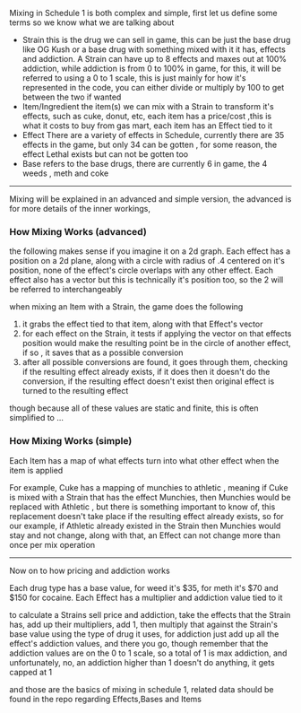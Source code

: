 Mixing in Schedule 1 is both complex and simple, first let us define some terms so we know what we are talking about

- Strain
this is the drug we can sell in game, this can be just the base drug like OG Kush or a base drug with something mixed with it
it has, effects and addiction.
A Strain can have up to 8 effects and maxes out at 100% addiction, while addiction is from 0 to 100% in game, for this, it will be referred to using a 0 to 1 scale, this is just mainly for how it's represented in the code, you can either divide or multiply by 100 to get between the two if wanted
- Item/Ingredient
the item(s) we can mix with a Strain to transform it's effects, such as cuke, donut, etc, each item has a price/cost ,this is what it costs to buy from gas mart, each item has an Effect tied to it
- Effect
There are a variety of effects in Schedule, currently there are 35 effects in the game, but only 34 can be gotten , for some reason, the effect Lethal exists but can not be gotten too
- Base
refers to the base drugs, there are currently 6 in game, the 4 weeds , meth and coke


-----

Mixing will be explained in an advanced and simple version, the advanced is for more details of the inner workings, 

### How Mixing Works (advanced)
the following makes sense if you imagine it on a 2d graph.
Each effect has a position on a 2d plane, along with a circle with radius of .4 centered on it's position, none of the effect's circle overlaps with any other effect.
Each effect also has a vector but this is technically it's position too, so the 2 will be referred to interchangeably 

when mixing an Item with a Strain, the game does the following

1. it grabs the effect tied to that item, along with that Effect's vector
2. for each effect on the Strain, it tests if applying the vector on that effects position would make the resulting point be in the circle of another effect, if so , it saves that as a possible conversion
3. after all possible conversions are found, it goes through them, checking if the resulting effect already exists, if it does then it doesn't do the conversion, if the resulting effect doesn't exist then original effect is turned to the resulting effect

though because all of these values are static and finite, this is often simplified to ...

### How Mixing Works (simple)

Each Item has a map of what effects turn into what other effect when the item is applied

For example, Cuke has a mapping of munchies to athletic , meaning if Cuke is mixed with a Strain that has the effect Munchies, then Munchies would be replaced with Athletic , but there is something important to know of, this replacement doesn't take place if the resulting effect already exists, so for our example, if Athletic already existed in the Strain then Munchies would stay and not change, along with that, an Effect can not change more than once per mix operation 

---- 


Now on to how pricing and addiction works

Each drug type has a base value, for weed it's \$35, for meth it's \$70 and \$150 for cocaine.
Each Effect has a multiplier and addiction value tied to it

to calculate a Strains sell price and addiction, take the effects that the Strain has, add up their multipliers, add 1, then multiply that against the Strain's base value using the type of drug it uses, for addiction just add up all the effect's addiction values, and there you go, though remember that the addiction values are on the 0 to 1 scale, so a total of 1 is max addiction, and unfortunately, no, an addiction higher than 1 doesn't do anything, it gets capped at 1


and those are the basics of mixing in schedule 1, related data should be found in the repo regarding Effects,Bases and Items